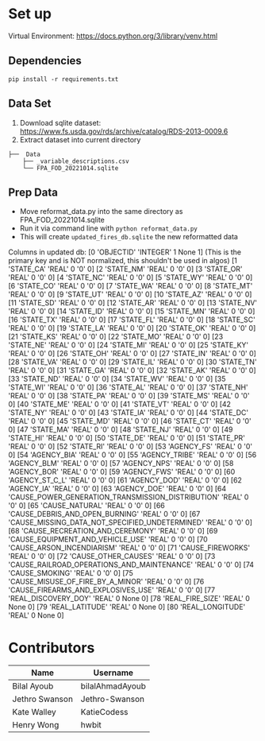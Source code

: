 # Set up

Virtual Environment: https://docs.python.org/3/library/venv.html

## Dependencies

`pip install -r requirements.txt`

## Data Set

1. Download sqlite dataset: https://www.fs.usda.gov/rds/archive/catalog/RDS-2013-0009.6
2. Extract dataset into current directory
```
├──  Data
    ├── _variable_descriptions.csv
    └── FPA_FOD_20221014.sqlite
```
## Prep Data
- Move reformat_data.py into the same directory as FPA_FOD_20221014.sqlite
- Run it via command line with `python reformat_data.py`
- This will create `updated_fires_db.sqlite` the new reformatted data

Columns in updated db:
[0 'OBJECTID' 'INTEGER' 1 None 1] (This is the primary key and is NOT normalized, this shouldn't be used in algos)
[1 'STATE_CA' 'REAL' 0 '0' 0]
[2 'STATE_NM' 'REAL' 0 '0' 0]
[3 'STATE_OR' 'REAL' 0 '0' 0]
[4 'STATE_NC' 'REAL' 0 '0' 0]
[5 'STATE_WY' 'REAL' 0 '0' 0]
[6 'STATE_CO' 'REAL' 0 '0' 0]
[7 'STATE_WA' 'REAL' 0 '0' 0]
[8 'STATE_MT' 'REAL' 0 '0' 0]
[9 'STATE_UT' 'REAL' 0 '0' 0]
[10 'STATE_AZ' 'REAL' 0 '0' 0]
[11 'STATE_SD' 'REAL' 0 '0' 0]
[12 'STATE_AR' 'REAL' 0 '0' 0]
[13 'STATE_NV' 'REAL' 0 '0' 0]
[14 'STATE_ID' 'REAL' 0 '0' 0]
[15 'STATE_MN' 'REAL' 0 '0' 0]
[16 'STATE_TX' 'REAL' 0 '0' 0]
[17 'STATE_FL' 'REAL' 0 '0' 0]
[18 'STATE_SC' 'REAL' 0 '0' 0]
[19 'STATE_LA' 'REAL' 0 '0' 0]
[20 'STATE_OK' 'REAL' 0 '0' 0]
[21 'STATE_KS' 'REAL' 0 '0' 0]
[22 'STATE_MO' 'REAL' 0 '0' 0]
[23 'STATE_NE' 'REAL' 0 '0' 0]
[24 'STATE_MI' 'REAL' 0 '0' 0]
[25 'STATE_KY' 'REAL' 0 '0' 0]
[26 'STATE_OH' 'REAL' 0 '0' 0]
[27 'STATE_IN' 'REAL' 0 '0' 0]
[28 'STATE_VA' 'REAL' 0 '0' 0]
[29 'STATE_IL' 'REAL' 0 '0' 0]
[30 'STATE_TN' 'REAL' 0 '0' 0]
[31 'STATE_GA' 'REAL' 0 '0' 0]
[32 'STATE_AK' 'REAL' 0 '0' 0]
[33 'STATE_ND' 'REAL' 0 '0' 0]
[34 'STATE_WV' 'REAL' 0 '0' 0]
[35 'STATE_WI' 'REAL' 0 '0' 0]
[36 'STATE_AL' 'REAL' 0 '0' 0]
[37 'STATE_NH' 'REAL' 0 '0' 0]
[38 'STATE_PA' 'REAL' 0 '0' 0]
[39 'STATE_MS' 'REAL' 0 '0' 0]
[40 'STATE_ME' 'REAL' 0 '0' 0]
[41 'STATE_VT' 'REAL' 0 '0' 0]
[42 'STATE_NY' 'REAL' 0 '0' 0]
[43 'STATE_IA' 'REAL' 0 '0' 0]
[44 'STATE_DC' 'REAL' 0 '0' 0]
[45 'STATE_MD' 'REAL' 0 '0' 0]
[46 'STATE_CT' 'REAL' 0 '0' 0]
[47 'STATE_MA' 'REAL' 0 '0' 0]
[48 'STATE_NJ' 'REAL' 0 '0' 0]
[49 'STATE_HI' 'REAL' 0 '0' 0]
[50 'STATE_DE' 'REAL' 0 '0' 0]
[51 'STATE_PR' 'REAL' 0 '0' 0]
[52 'STATE_RI' 'REAL' 0 '0' 0]
[53 'AGENCY_FS' 'REAL' 0 '0' 0]
[54 'AGENCY_BIA' 'REAL' 0 '0' 0]
[55 'AGENCY_TRIBE' 'REAL' 0 '0' 0]
[56 'AGENCY_BLM' 'REAL' 0 '0' 0]
[57 'AGENCY_NPS' 'REAL' 0 '0' 0]
[58 'AGENCY_BOR' 'REAL' 0 '0' 0]
[59 'AGENCY_FWS' 'REAL' 0 '0' 0]
[60 'AGENCY_ST_C_L' 'REAL' 0 '0' 0]
[61 'AGENCY_DOD' 'REAL' 0 '0' 0]
[62 'AGENCY_IA' 'REAL' 0 '0' 0]
[63 'AGENCY_DOE' 'REAL' 0 '0' 0]
[64 'CAUSE_POWER_GENERATION_TRANSMISSION_DISTRIBUTION' 'REAL' 0 '0' 0]
[65 'CAUSE_NATURAL' 'REAL' 0 '0' 0]
[66 'CAUSE_DEBRIS_AND_OPEN_BURNING' 'REAL' 0 '0' 0]
[67 'CAUSE_MISSING_DATA_NOT_SPECIFIED_UNDETERMINED' 'REAL' 0 '0' 0]
[68 'CAUSE_RECREATION_AND_CEREMONY' 'REAL' 0 '0' 0]
[69 'CAUSE_EQUIPMENT_AND_VEHICLE_USE' 'REAL' 0 '0' 0]
[70 'CAUSE_ARSON_INCENDIARISM' 'REAL' 0 '0' 0]
[71 'CAUSE_FIREWORKS' 'REAL' 0 '0' 0]
[72 'CAUSE_OTHER_CAUSES' 'REAL' 0 '0' 0]
[73 'CAUSE_RAILROAD_OPERATIONS_AND_MAINTENANCE' 'REAL' 0 '0' 0]
[74 'CAUSE_SMOKING' 'REAL' 0 '0' 0]
[75 'CAUSE_MISUSE_OF_FIRE_BY_A_MINOR' 'REAL' 0 '0' 0]
[76 'CAUSE_FIREARMS_AND_EXPLOSIVES_USE' 'REAL' 0 '0' 0]
[77 'REAL_DISCOVERY_DOY' 'REAL' 0 None 0]
[78 'REAL_FIRE_SIZE' 'REAL' 0 None 0]
[79 'REAL_LATITUDE' 'REAL' 0 None 0]
[80 'REAL_LONGITUDE' 'REAL' 0 None 0]

# Contributors

| Name | Username |
|---|---|
| Bilal Ayoub | bilalAhmadAyoub |
| Jethro Swanson | Jethro-Swanson |
| Kate Walley | KatieCodess |
| Henry Wong | hwbit |
